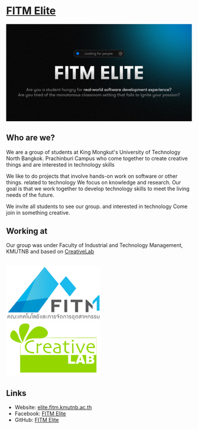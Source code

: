 # [FITM Elite](https://elite.fitm.kmutnb.ac.th)

[![cover](https://github.com/fitm-elite/.github/raw/main/profile/cover.jpg)](https://elite.fitm.kmutnb.ac.th)

## Who are we?
We are a group of students at King Mongkut's University of Technology North Bangkok. Prachinburi Campus who come together to create creative things and are interested in technology skills

We like to do projects that involve hands-on work on software or other things. related to technology We focus on knowledge and research. Our goal is that we work together to develop technology skills to meet the living needs of the future.

We invite all students to see our group. and interested in technology Come join in something creative.

## Working at
Our group was under Faculty of Industrial and Technology Management, KMUTNB and based on [CreativeLab](https://www.facebook.com/groups/1292355628240051)

<br />

<div stlye="width:100%;height:auto;display:flex;flex-direction:row;justify-content:flex-start;align-items:flex-start">
    <img src="./fitm.png" alt="fitm's logo" style="height: 148px; width:256px;"/>
    <img src="./creativelab.png" alt="fitm's logo" style="height: 148px; width:256px;"/>
</div>

## Links
- Website: [elite.fitm.kmutnb.ac.th](https://elite.fitm.kmutnb.ac.th)
- Facebook: [FITM Elite](https://facebook.com/fitmelite)
- GitHub: [FITM Elite](https://github.com/fitm-elite)
